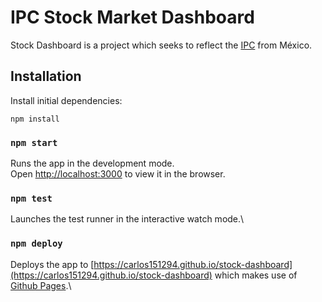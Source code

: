 # IPC Stock Market Dashboard

Stock Dashboard is a project which seeks to reflect the [IPC](https://www.eleconomista.es/diccionario-de-economia/indice-de-precios-y-cotizaciones-ipc) from México.

## Installation

Install initial dependencies:

    npm install

### `npm start`

Runs the app in the development mode.\
Open [http://localhost:3000](http://localhost:3000) to view it in the browser.

### `npm test`

Launches the test runner in the interactive watch mode.\

### `npm deploy`

Deploys the app to [https://carlos151294.github.io/stock-dashboard](https://carlos151294.github.io/stock-dashboard) which makes use of [Github Pages](https://pages.github.com/).\
